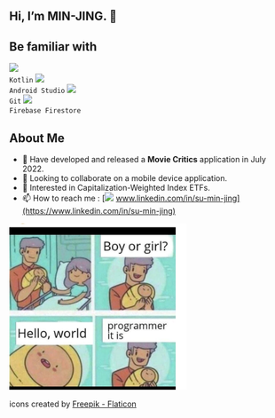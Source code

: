 ## Hi, I’m MIN-JING. 👋

## Be familiar with
<code><img src="https://upload.wikimedia.org/wikipedia/commons/thumb/0/06/Kotlin_Icon.svg/512px-Kotlin_Icon.svg.png" height="22" /> Kotlin</code>
<code><img src="https://1.bp.blogspot.com/-LgTa-xDiknI/X4EflN56boI/AAAAAAAAPuk/24YyKnqiGkwRS9-_9suPKkfsAwO4wHYEgCLcBGAsYHQ/s0/image9.png" height="31" /> Android Studio</code>
<code><img src="https://static.coderbridge.com/img/techbridge/images/kdchang/cs101/git.png" height="22" /> Git</code>
<code><img src="https://miro.medium.com/max/608/1*BXaq7UZ-QoMH0vF0Znjy0A.jpeg" height="24" /> Firebase Firestore</code>

## About Me
- 🌱 Have developed and released a **Movie Critics** application in July 2022.
- 💞️ Looking to collaborate on a mobile device application.
- 👀 Interested in Capitalization-Weighted Index ETFs.
- 📫 How to reach me : [<img src="https://user-images.githubusercontent.com/35361808/181880436-e6ba7a9c-ef70-4c12-bb5e-4ffe29b65478.png" height="22" /> www.linkedin.com/in/su-min-jing](https://www.linkedin.com/in/su-min-jing)

<img src="https://github.com/MIN-JING/MIN-JING/blob/main/Hello_World.png" height="300" />

icons created by [Freepik - Flaticon](https://www.flaticon.com/)
